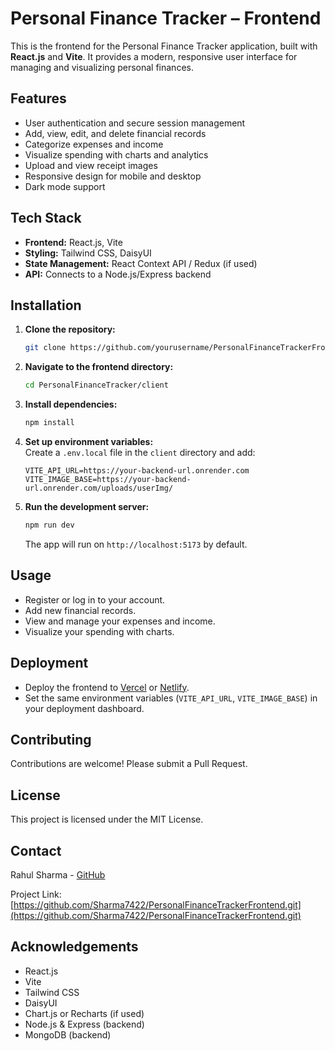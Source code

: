 # Personal Finance Tracker – Frontend

This is the frontend for the Personal Finance Tracker application, built with **React.js** and **Vite**. It provides a modern, responsive user interface for managing and visualizing personal finances.

## Features

- User authentication and secure session management
- Add, view, edit, and delete financial records
- Categorize expenses and income
- Visualize spending with charts and analytics
- Upload and view receipt images
- Responsive design for mobile and desktop
- Dark mode support

## Tech Stack

- **Frontend:** React.js, Vite
- **Styling:** Tailwind CSS, DaisyUI
- **State Management:** React Context API / Redux (if used)
- **API:** Connects to a Node.js/Express backend

## Installation

1. **Clone the repository:**

   ```bash
   git clone https://github.com/yourusername/PersonalFinanceTrackerFrontend.git
   ```

2. **Navigate to the frontend directory:**

   ```bash
   cd PersonalFinanceTracker/client
   ```

3. **Install dependencies:**

   ```bash
   npm install
   ```

4. **Set up environment variables:**  
   Create a `.env.local` file in the `client` directory and add:

   ```
   VITE_API_URL=https://your-backend-url.onrender.com
   VITE_IMAGE_BASE=https://your-backend-url.onrender.com/uploads/userImg/
   ```

5. **Run the development server:**
   ```bash
   npm run dev
   ```
   The app will run on `http://localhost:5173` by default.

## Usage

- Register or log in to your account.
- Add new financial records.
- View and manage your expenses and income.
- Visualize your spending with charts.

## Deployment

- Deploy the frontend to [Vercel](https://vercel.com/) or [Netlify](https://netlify.com/).
- Set the same environment variables (`VITE_API_URL`, `VITE_IMAGE_BASE`) in your deployment dashboard.

## Contributing

Contributions are welcome! Please submit a Pull Request.

## License

This project is licensed under the MIT License.

## Contact

Rahul Sharma - [GitHub](https://github.com/Sharma7422)

Project Link: [https://github.com/Sharma7422/PersonalFinanceTrackerFrontend.git](https://github.com/Sharma7422/PersonalFinanceTrackerFrontend.git)

## Acknowledgements

- React.js
- Vite
- Tailwind CSS
- DaisyUI
- Chart.js or Recharts (if used)
- Node.js & Express (backend)
- MongoDB (backend)
